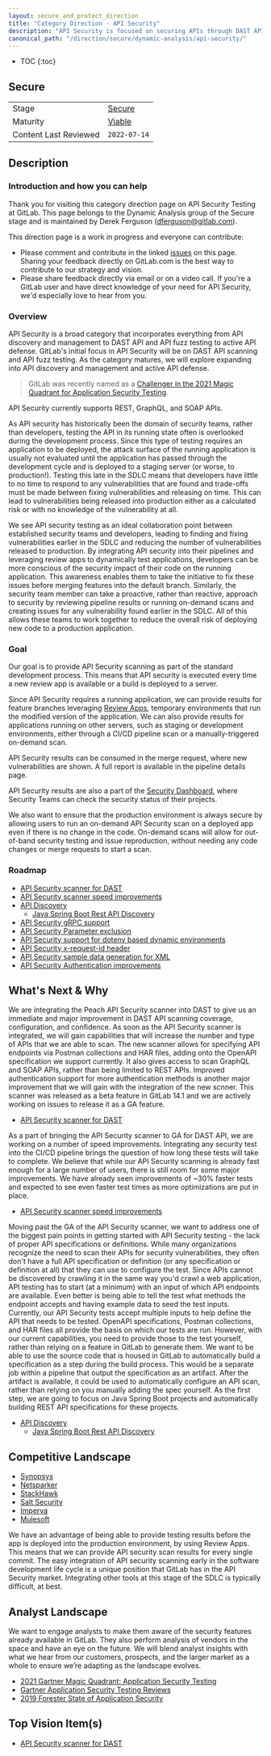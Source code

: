 ```yaml
---
layout: secure_and_protect_direction
title: "Category Direction - API Security"
description: "API Security is focused on securing APIs through DAST API scanning and API fuzz testing."
canonical_path: "/direction/secure/dynamic-analysis/api-security/"
---
```


- TOC
{:toc}
## Secure

| | |
| --- | --- |
| Stage | [Secure](/direction/secure/) |
| Maturity | [Viable](/direction/maturity/) |
| Content Last Reviewed | `2022-07-14` |

## Description
### Introduction and how you can help

Thank you for visiting this category direction page on API Security Testing at GitLab. This page belongs to the Dynamic Analysis group of the Secure stage and is maintained by Derek Ferguson ([dferguson@gitlab.com](mailto:<dferguson@gitlab.com>)).

This direction page is a work in progress and everyone can contribute:

 - Please comment and contribute in the linked [issues](https://gitlab.com/gitlab-org/gitlab/-/issues?scope=all&utf8=%E2%9C%93&state=opened&label_name[]=Category%3AAPI%20Security) on this page. Sharing your feedback directly on GitLab.com is the best way to contribute to our strategy and vision.
 - Please share feedback directly via email or on a video call. If you're a GitLab user and have direct knowledge of your need for API Security, we'd especially love to hear from you.

### Overview

API Security is a broad category that incorporates everything from API discovery and management to DAST API and API fuzz testing to active API defense. GitLab's initial focus in API Security will be on DAST API scanning and API fuzz testing. As the category matures, we will explore expanding into API discovery and management and active API defense.

> GitLab was recently named as a [Challenger in the 2021 Magic Quadrant for Application Security Testing](https://about.gitlab.com/analysts/gartner-ast21/).

API Security currently supports REST, GraphQL, and SOAP APIs.

As API security has historically been the domain of security teams, rather than developers, testing the API in its running state often is overlooked during the development process. Since this type of testing requires an application to be deployed, the attack surface of the running application is usually not evaluated until the application has passed through the development cycle and is deployed to a staging server (or worse, to production!). Testing this late in the SDLC means that developers have little to no time to respond to any vulnerabilities that are found and trade-offs must be made between fixing vulnerabilities and releasing on time. This can lead to vulnerabilities being released into production either as a calculated risk or with no knowledge of the vulnerability at all. 

We see API security testing as an ideal collaboration point between established security teams and developers, leading to finding and fixing vulnerabilities earlier in the SDLC and reducing the number of vulnerabilities released to production. By integrating API security into their pipelines and leveraging review apps to dynamically test applications, developers can be more conscious of the security impact of their code on the running application. This awareness enables them to take the initiative to fix these issues before merging features into the default branch. Similarly, the security team member can take a proactive, rather than reactive, approach to security by reviewing pipeline results or running on-demand scans and creating issues for any vulnerability found earlier in the SDLC. All of this allows these teams to work together to reduce the overall risk of deploying new code to a production application.

### Goal

Our goal is to provide API Security scanning as part of the standard development process. This means that API security is executed every time a new review app is available or a build is deployed to a server. 

Since API Security requires a running application, we can provide results for feature branches leveraging [Review Apps](https://docs.gitlab.com/ee/ci/review_apps/), temporary environments that run the modified version of the application. We can also provide results for applications running on other servers, such as staging or development environments, either through a CI/CD pipeline scan or a manually-triggered on-demand scan.

API Security results can be consumed in the merge request, where new vulnerabilities are shown. A full report is available in the pipeline details page.

API Security results are also a part of the [Security Dashboard](https://docs.gitlab.com/ee/user/application_security/security_dashboard/), where Security Teams can check the security status of their projects.

We also want to ensure that the production environment is always secure by allowing users to run an on-demand API Security scan on a deployed app even if there is no change in the code. On-demand scans will allow for out-of-band security testing and issue reproduction, without needing any code changes or merge requests to start a scan.

### Roadmap

- [API Security scanner for DAST](https://gitlab.com/groups/gitlab-org/-/epics/4254)
- [API Security scanner speed improvements](https://gitlab.com/groups/gitlab-org/-/epics/6502)
- [API Discovery](https://gitlab.com/groups/gitlab-org/-/epics/7539)
  - [Java Spring Boot Rest API Discovery](https://gitlab.com/gitlab-org/gitlab/-/issues/362659)
- [API Security gRPC support](https://gitlab.com/gitlab-org/gitlab/-/issues/244492)
- [API Security Parameter exclusion](https://gitlab.com/gitlab-org/gitlab/-/issues/292196)
- [API Security support for dotenv based dynamic environments](https://gitlab.com/gitlab-org/gitlab/-/issues/247641)
- [API Security x-request-id header](https://gitlab.com/gitlab-org/gitlab/-/issues/329722)
- [API Security sample data generation for XML](https://gitlab.com/gitlab-org/gitlab/-/issues/320842)
- [API Security Authentication improvements](https://gitlab.com/groups/gitlab-org/-/epics/3932)

## What's Next & Why

We are integrating the Peach API Security scanner into DAST to give us an immediate and major improvement in DAST API scanning coverage, configuration, and confidence. As soon as the API Security scanner is integrated, we will gain capabilities that will increase the number and type of APIs that we are able to scan. The new scanner allows for specifying API endpoints via Postman collections and HAR files, adding onto the OpenAPI specification we support currently. It also gives access to scan GraphQL and SOAP APIs, rather than being limited to REST APIs. Improved authentication support for more authentication methods is another major improvement that we will gain with the integration of the new scnner. This scanner was released as a beta feature in GitLab 14.1 and we are actively working on issues to release it as a GA feature.
- [API Security scanner for DAST](https://gitlab.com/groups/gitlab-org/-/epics/4254)

As a part of bringing the API Security scanner to GA for DAST API, we are working on a number of speed improvements. Integrating any security test into the CI/CD pipeline brings the question of how long these tests will take to complete. We believe that while our API Security scanning is already fast enough for a large number of users, there is still room for some major improvements. We have already seen improvements of ~30% faster tests and expected to see even faster test times as more optimizations are put in place.
- [API Security scanner speed improvements](https://gitlab.com/groups/gitlab-org/-/epics/6502)

Moving past the GA of the API Security scanner, we want to address one of the biggest pain points in getting started with API Security testing - the lack of proper API specifications or definitions. While many organizations recognize the need to scan their APIs for security vulnerabilities, they often don't have a full API specification or definition (or any specification or definition at all) that they can use to configure the test. Since APIs cannot be discovered by crawling it in the same way you'd crawl a web application, API testing has to start (at a minimum) with an input of which API endpoints are available. Even better is being able to tell the test what methods the endpoint accepts and having example data to seed the test inputs. Currently, our API Security tests accept multiple inputs to help define the API that needs to be tested. OpenAPI specifications, Postman collections, and HAR files all provide the basis on which our tests are run. However, with our current capabilities, you need to provide those to the test yourself, rather than relying on a feature in GitLab to generate them. We want to be able to use the source code that is housed in GitLab to automatically build a specification as a step during the build process. This would be a separate job within a pipeline that output the specification as an artifact. After the artifact is available, it could be used to automatically configure an API scan, rather than relying on you manually adding the spec yourself. As the first step, we are going to focus on Java Spring Boot projects and automatically building REST API specifications for these projects.
- [API Discovery](https://gitlab.com/groups/gitlab-org/-/epics/7539)
  - [Java Spring Boot Rest API Discovery](https://gitlab.com/gitlab-org/gitlab/-/issues/362659)

## Competitive Landscape

- [Synopsys](https://www.synopsys.com/software-integrity/security-testing/api-security-testing.html)
- [Netsparker](https://www.netsparker.com/)
- [StackHawk](https://www.stackhawk.com/)
- [Salt Security](https://salt.security/)
- [Imperva](https://www.imperva.com/products/api-security/)
- [Mulesoft](https://www.mulesoft.com/platform/enterprise-integration)

We have an advantage of being able to provide testing results before the app is deployed into the production environment, by using Review Apps. This means that we can provide API security scan results for every single commit. The easy integration of API security scanning early in the software development life cycle is a unique position that GitLab has in the API Security market. Integrating other tools at this stage of the SDLC is typically difficult, at best.

## Analyst Landscape

We want to engage analysts to make them aware of the security features already available in GitLab. They also perform analysis of vendors in the space and have an eye on the future. We will blend analyst insights with what we hear from our customers, prospects, and the larger market as a whole to ensure we’re adapting as the landscape evolves. 

* [2021 Gartner Magic Quadrant: Application Security Testing](https://about.gitlab.com/analysts/gartner-ast21/)
* [Gartner Application Security Testing Reviews](https://www.gartner.com/reviews/market/application-security-testing)
* [2019 Forester State of Application Security](https://www.forrester.com/report/The+State+Of+Application+Security+2019/-/E-RES145135)

## Top Vision Item(s)

- [API Security scanner for DAST](https://gitlab.com/groups/gitlab-org/-/epics/4254)
